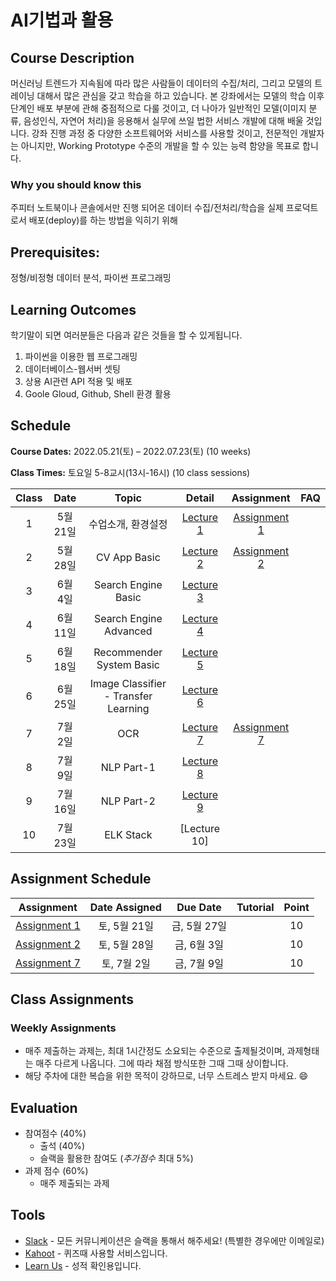 # AI기법과 활용

## Course Description

머신러닝 트렌드가 지속됨에 따라 많은 사람들이 데이터의 수집/처리, 그리고 모델의 트레이닝 대해서 많은 관심을 갖고 학습을 하고 있습니다. 본 강좌에서는 모델의 학습 이후 단계인 배포 부분에 관해 중점적으로 다룰 것이고, 더 나아가 일반적인 모델(이미지 분류, 음성인식, 자연어 처리)을 응용해서 실무에 쓰일 법한 서비스 개발에 대해 배울 것입니다. 강좌 진행 과정 중 다양한 소프트웨어와 서비스를 사용할 것이고, 전문적인 개발자는 아니지만, Working Prototype 수준의 개발을 할 수 있는 능력 함양을 목표로 합니다.

### Why you should know this

주피터 노트북이나 콘솔에서만 진행 되어온 데이터 수집/전처리/학습을 실제 프로덕트로서 배포(deploy)를 하는 방법을 익히기 위해

## Prerequisites:

정형/비정형 데이터 분석, 파이썬 프로그래밍

## Learning Outcomes

학기말이 되면 여러분들은 다음과 같은 것들을 할 수 있게됩니다.

1. 파이썬을 이용한 웹 프로그래밍
1. 데이터베이스-웹서버 셋팅
1. 상용 AI관련 API 적용 및 배포
1. Goole Gloud, Github, Shell 환경 활용

## Schedule

**Course Dates:** 2022.05.21(토) – 2022.07.23(토) (10 weeks)

**Class Times:** 토요일 5-8교시(13시-16시) (10 class sessions)

| Class |   Date   |                Topic                 |    Detail    |   Assignment    | FAQ |
| :---: | :------: | :----------------------------------: | :----------: | :-------------: | :-: |
|   1   | 5월 21일 |          수업소개, 환경설정          | [Lecture 1]  | [Assignment 1]  |     |
|   2   | 5월 28일 |             CV App Basic             | [Lecture 2]  | [Assignment 2]  |     |
|   3   | 6월 4일  |         Search Engine Basic          | [Lecture 3]  |                 |     |
|   4   | 6월 11일 |        Search Engine Advanced        | [Lecture 4]  |                 |     |
|   5   | 6월 18일 |       Recommender System Basic       | [Lecture 5]  |                 |     |
|   6   | 6월 25일 | Image Classifier - Transfer Learning | [Lecture 6]  |                 |     |
|   7   | 7월 2일  |                 OCR                  | [Lecture 7]  | [Assignment 7]  |     |
|   8   | 7월 9일  |                 NLP Part-1                  | [Lecture 8]  |   |     |
|   9   | 7월 16일 |                 NLP Part-2                  | [Lecture 9]  |   |     |
|  10   | 7월 23일 |                 ELK Stack                  | [Lecture 10] |  |     |

[lecture 1]: lecture/week-01
[assignment 1]: assignment/week-01/README.md
[lecture 2]: lecture/week-02
[assignment 2]: assignment/week-02/README.md
[lecture 3]: lecture/week-03
[lecture 4]: lecture/week-04
[lecture 5]: lecture/week-05
[lecture 6]: lecture/week-06
[lecture 7]: lecture/week-07
[lecture 8]: lecture/week-08
[lecture 9]: lecture/week-09
[assignment 7]: assignment/week-07/README.md
[faq 1]: FAQ.md

## Assignment Schedule

|   Assignment   | Date Assigned |   Due Date   | Tutorial | Point |
| :------------: | :-----------: | :----------: | :------: | :---: |
| [Assignment 1] | 토, 5월 21일  | 금, 5월 27일 |          |  10   |
| [Assignment 2] | 토, 5월 28일  | 금, 6월 3일  |          |  10   |
| [Assignment 7] |  토, 7월 2일  | 금, 7월 9일  |          |  10   |



## Class Assignments

### Weekly Assignments

- 매주 제출하는 과제는, 최대 1시간정도 소요되는 수준으로 출제될것이며, 과제형태는 매주 다르게 나옵니다. 그에 따라 채점 방식또한 그때 그때 상이합니다.
- 해당 주차에 대한 복습을 위한 목적이 강하므로, 너무 스트레스 받지 마세요. :smile:

## Evaluation

- 참여점수 (40%)
  - 출석 (40%)
  - 슬랙을 활용한 참여도 (_추가점수_ 최대 5%)
- 과제 점수 (60%)
  - 매주 제출되는 과제

## Tools

- [Slack](https://yonseigsi7674-hdv8590.slack.com/) - 모든 커뮤니케이션은 슬랙을 통해서 해주세요! (특별한 경우에만 이메일로)
- [Kahoot](https://kahoot.it) - 퀴즈때 사용할 서비스입니다.
- [Learn Us](https://www.learnus.org/course/view.php?id=210391) - 성적 확인용입니다.
